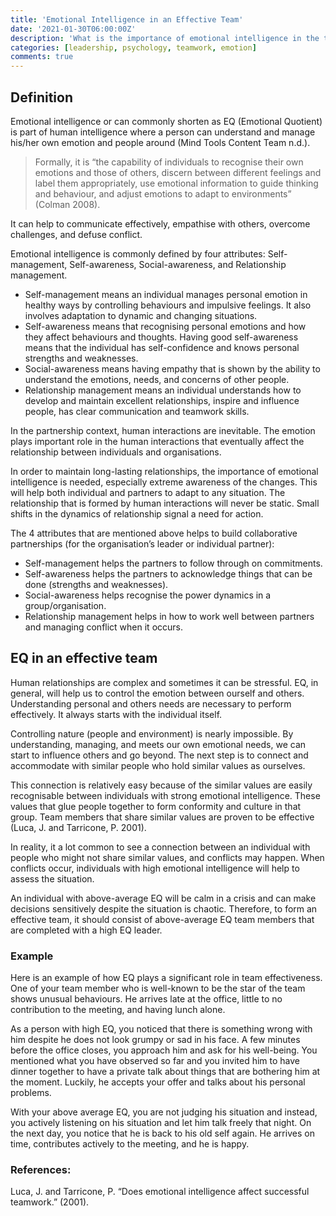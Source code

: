 ```yaml
---
title: 'Emotional Intelligence in an Effective Team'
date: '2021-01-30T06:00:00Z'
description: 'What is the importance of emotional intelligence in the team? How does it affect your team effectiveness?'
categories: [leadership, psychology, teamwork, emotion]
comments: true
---
```


## Definition

Emotional intelligence or can commonly shorten as EQ (Emotional Quotient) is part of human intelligence where a person can understand and manage his/her own emotion and people around (Mind Tools Content Team n.d.).

> Formally, it is “the capability of individuals to recognise their own emotions and those of others, discern between different feelings and label them appropriately, use emotional information to guide thinking and behaviour, and adjust emotions to adapt to environments” (Colman 2008).

It can help to communicate effectively, empathise with others, overcome challenges, and defuse conflict.

Emotional intelligence is commonly defined by four attributes: Self-management, Self-awareness, Social-awareness, and Relationship management.

- Self-management means an individual manages personal emotion in healthy ways by controlling behaviours and impulsive feelings. It also involves adaptation to dynamic and changing situations.
- Self-awareness means that recognising personal emotions and how they affect behaviours and thoughts. Having good self-awareness means that the individual has self-confidence and knows personal strengths and weaknesses.
- Social-awareness means having empathy that is shown by the ability to understand the emotions, needs, and concerns of other people.
- Relationship management means an individual understands how to develop and maintain excellent relationships, inspire and influence people, has clear communication and teamwork skills.

In the partnership context, human interactions are inevitable. The emotion plays important role in the human interactions that eventually affect the relationship between individuals and organisations.

In order to maintain long-lasting relationships, the importance of emotional intelligence is needed, especially extreme awareness of the changes. This will help both individual and partners to adapt to any situation. The relationship that is formed by human interactions will never be static. Small shifts in the dynamics of relationship signal a need for action.

The 4 attributes that are mentioned above helps to build collaborative partnerships (for the organisation’s leader or individual partner):

- Self-management helps the partners to follow through on commitments.
- Self-awareness helps the partners to acknowledge things that can be done (strengths and weaknesses).
- Social-awareness helps recognise the power dynamics in a group/organisation.
- Relationship management helps in how to work well between partners and managing conflict when it occurs.

## EQ in an effective team

Human relationships are complex and sometimes it can be stressful. EQ, in general, will help us to control the emotion between ourself and others. Understanding personal and others needs are necessary to perform effectively. It always starts with the individual itself.

Controlling nature (people and environment) is nearly impossible. By understanding, managing, and meets our own emotional needs, we can start to influence others and go beyond. The next step is to connect and accommodate with similar people who hold similar values as ourselves.

This connection is relatively easy because of the similar values are easily recognisable between individuals with strong emotional intelligence. These values that glue people together to form conformity and culture in that group. Team members that share similar values are proven to be effective (Luca, J. and Tarricone, P. 2001).

In reality, it a lot common to see a connection between an individual with people who might not share similar values, and conflicts may happen. When conflicts occur, individuals with high emotional intelligence will help to assess the situation.

An individual with above-average EQ will be calm in a crisis and can make decisions sensitively despite the situation is chaotic. Therefore, to form an effective team, it should consist of above-average EQ team members that are completed with a high EQ leader.

### Example

Here is an example of how EQ plays a significant role in team effectiveness. One of your team member who is well-known to be the star of the team shows unusual behaviours. He arrives late at the office, little to no contribution to the meeting, and having lunch alone.

As a person with high EQ, you noticed that there is something wrong with him despite he does not look grumpy or sad in his face. A few minutes before the office closes, you approach him and ask for his well-being. You mentioned what you have observed so far and you invited him to have dinner together to have a private talk about things that are bothering him at the moment. Luckily, he accepts your offer and talks about his personal problems.

With your above average EQ, you are not judging his situation and instead, you actively listening on his situation and let him talk freely that night. On the next day, you notice that he is back to his old self again. He arrives on time, contributes actively to the meeting, and he is happy.

### References:

Luca, J. and Tarricone, P. “Does emotional intelligence affect successful teamwork.” (2001).
